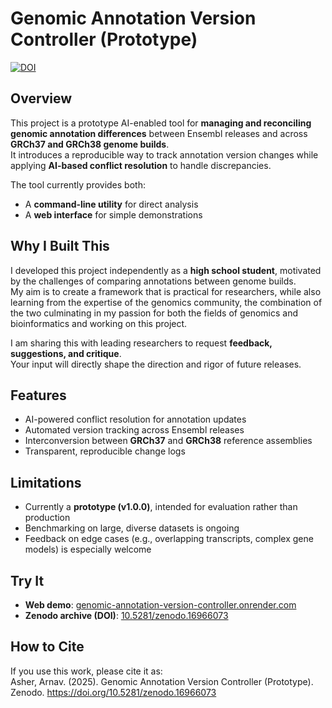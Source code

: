 # Genomic Annotation Version Controller (Prototype)
[![DOI](https://zenodo.org/badge/DOI/10.5281/zenodo.16966073.svg)](https://doi.org/10.5281/zenodo.16966073)

## Overview
This project is a prototype AI-enabled tool for **managing and reconciling genomic annotation differences** between Ensembl releases and across **GRCh37 and GRCh38 genome builds**.  
It introduces a reproducible way to track annotation version changes while applying **AI-based conflict resolution** to handle discrepancies.

The tool currently provides both:
- A **command-line utility** for direct analysis
- A **web interface** for simple demonstrations

## Why I Built This
I developed this project independently as a **high school student**, motivated by the challenges of comparing annotations between genome builds.  
My aim is to create a framework that is practical for researchers, while also learning from the expertise of the genomics community, the combination of the two culminating in my passion for both the fields of genomics and bioinformatics and working on this project.  

I am sharing this with leading researchers to request **feedback, suggestions, and critique**.  
Your input will directly shape the direction and rigor of future releases.

## Features
- AI-powered conflict resolution for annotation updates  
- Automated version tracking across Ensembl releases  
- Interconversion between **GRCh37** and **GRCh38** reference assemblies  
- Transparent, reproducible change logs  

## Limitations
- Currently a **prototype (v1.0.0)**, intended for evaluation rather than production  
- Benchmarking on large, diverse datasets is ongoing  
- Feedback on edge cases (e.g., overlapping transcripts, complex gene models) is especially welcome  

## Try It
- **Web demo**: [genomic-annotation-version-controller.onrender.com](https://genomic-annotation-version-controller.onrender.com)  
- **Zenodo archive (DOI)**: [10.5281/zenodo.16966073](https://doi.org/10.5281/zenodo.16966073)  

## How to Cite
If you use this work, please cite it as:  
Asher, Arnav. (2025). Genomic Annotation Version Controller (Prototype). Zenodo. https://doi.org/10.5281/zenodo.16966073